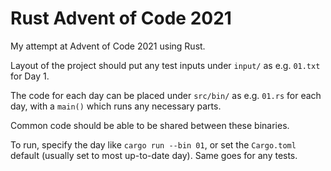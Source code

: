 # Rust Advent of Code 2021
My attempt at Advent of Code 2021 using Rust.

Layout of the project should put any test inputs under `input/` as e.g. `01.txt` for Day 1.

The code for each day can be placed under `src/bin/` as e.g. `01.rs` for each day, with a `main()` which runs any necessary parts.

Common code should be able to be shared between these binaries.

To run, specify the day like `cargo run --bin 01`, or set the `Cargo.toml` default (usually set to most up-to-date day). Same goes for any tests.

